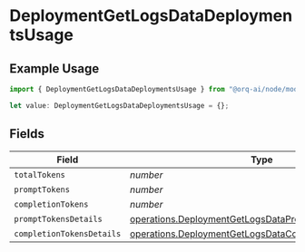 # DeploymentGetLogsDataDeploymentsUsage

## Example Usage

```typescript
import { DeploymentGetLogsDataDeploymentsUsage } from "@orq-ai/node/models/operations";

let value: DeploymentGetLogsDataDeploymentsUsage = {};
```

## Fields

| Field                                                                                                                              | Type                                                                                                                               | Required                                                                                                                           | Description                                                                                                                        |
| ---------------------------------------------------------------------------------------------------------------------------------- | ---------------------------------------------------------------------------------------------------------------------------------- | ---------------------------------------------------------------------------------------------------------------------------------- | ---------------------------------------------------------------------------------------------------------------------------------- |
| `totalTokens`                                                                                                                      | *number*                                                                                                                           | :heavy_minus_sign:                                                                                                                 | N/A                                                                                                                                |
| `promptTokens`                                                                                                                     | *number*                                                                                                                           | :heavy_minus_sign:                                                                                                                 | N/A                                                                                                                                |
| `completionTokens`                                                                                                                 | *number*                                                                                                                           | :heavy_minus_sign:                                                                                                                 | N/A                                                                                                                                |
| `promptTokensDetails`                                                                                                              | [operations.DeploymentGetLogsDataPromptTokensDetails](../../models/operations/deploymentgetlogsdataprompttokensdetails.md)         | :heavy_minus_sign:                                                                                                                 | N/A                                                                                                                                |
| `completionTokensDetails`                                                                                                          | [operations.DeploymentGetLogsDataCompletionTokensDetails](../../models/operations/deploymentgetlogsdatacompletiontokensdetails.md) | :heavy_minus_sign:                                                                                                                 | N/A                                                                                                                                |